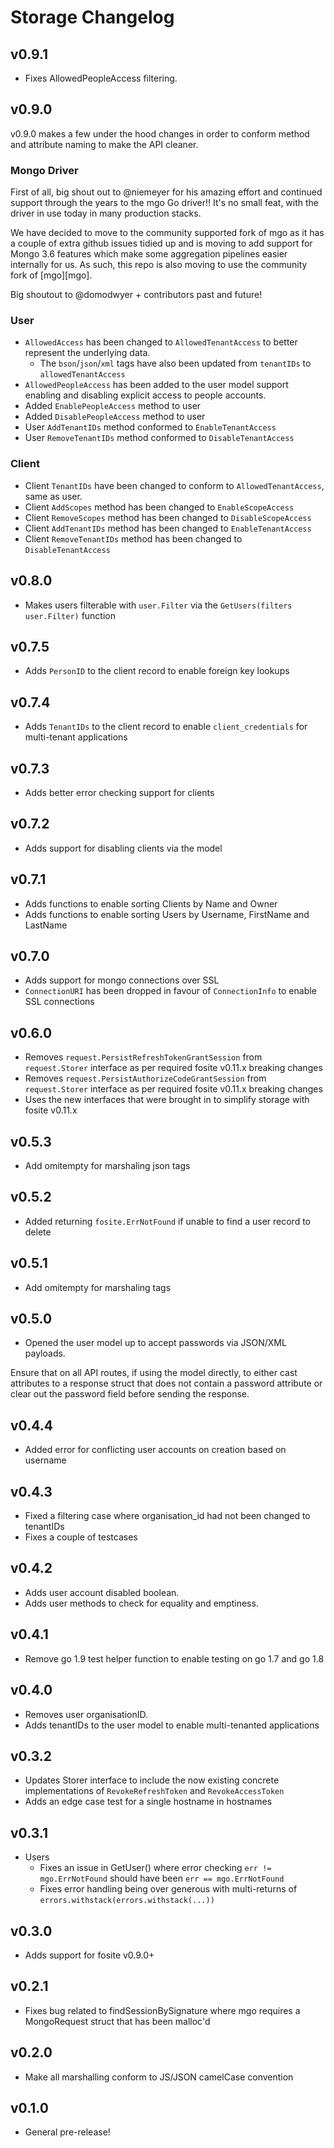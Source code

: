 # Storage Changelog
## v0.9.1
- Fixes AllowedPeopleAccess filtering.

## v0.9.0
v0.9.0 makes a few under the hood changes in order to conform method and attribute naming to make the API cleaner.

### Mongo Driver
First of all, big shout out to @niemeyer for his amazing effort and continued support through the years to the mgo 
Go driver!! It's no small feat, with the driver in use today in many production stacks. 

We have decided to move to the community supported fork of mgo as it has a couple of extra github issues tidied up and 
is moving to add support for Mongo 3.6 features which make some aggregation pipelines easier internally for us. As such,
this repo is also moving to use the community fork of [mgo][mgo].

Big shoutout to @domodwyer + contributors past and future!

### User
- `AllowedAccess` has been changed to `AllowedTenantAccess` to better represent the underlying data.
    - The `bson`/`json`/`xml` tags have also been updated from `tenantIDs` to `allowedTenantAccess`
- `AllowedPeopleAccess` has been added to the user model support enabling and disabling explicit access to people accounts.
- Added `EnablePeopleAccess` method to user
- Added `DisablePeopleAccess` method to user
- User `AddTenantIDs` method conformed to `EnableTenantAccess` 
- User `RemoveTenantIDs` method conformed to `DisableTenantAccess` 

### Client
- Client `TenantIDs` have been changed to conform to `AllowedTenantAccess`, same as user.
- Client `AddScopes` method has been changed to `EnableScopeAccess`
- Client `RemoveScopes` method has been changed to `DisableScopeAccess`
- Client `AddTenantIDs` method has been changed to `EnableTenantAccess`
- Client `RemoveTenantIDs` method has been changed to `DisableTenantAccess` 

## v0.8.0
- Makes users filterable with `user.Filter` via the `GetUsers(filters user.Filter)` function 

## v0.7.5
- Adds `PersonID` to the client record to enable foreign key lookups 

## v0.7.4
- Adds `TenantIDs` to the client record to enable `client_credentials` for multi-tenant applications

## v0.7.3
- Adds better error checking support for clients

## v0.7.2
- Adds support for disabling clients via the model

## v0.7.1
- Adds functions to enable sorting Clients by Name and Owner  
- Adds functions to enable sorting Users by Username, FirstName and LastName  

## v0.7.0
- Adds support for mongo connections over SSL
- `ConnectionURI` has been dropped in favour of `ConnectionInfo` to enable SSL connections

## v0.6.0
- Removes `request.PersistRefreshTokenGrantSession` from `request.Storer` interface as per required fosite v0.11.x breaking changes
- Removes `request.PersistAuthorizeCodeGrantSession` from `request.Storer` interface as per required fosite v0.11.x breaking changes
- Uses the new interfaces that were brought in to simplify storage with fosite v0.11.x

## v0.5.3
- Add omitempty for marshaling json tags

## v0.5.2
- Added returning `fosite.ErrNotFound` if unable to find a user record to delete

## v0.5.1
- Add omitempty for marshaling tags

## v0.5.0
- Opened the user model up to accept passwords via JSON/XML payloads. 

Ensure that on all API routes, if using the model directly, to either cast attributes to a response struct that does 
not contain a password attribute or clear out the password field before sending the response.

## v0.4.4
- Added error for conflicting user accounts on creation based on username

## v0.4.3
- Fixed a filtering case where organisation_id had not been changed to tenantIDs
- Fixes a couple of testcases

## v0.4.2
- Adds user account disabled boolean. 
- Adds user methods to check for equality and emptiness.

## v0.4.1
- Remove go 1.9 test helper function to enable testing on go 1.7 and go 1.8

## v0.4.0
- Removes user organisationID.
- Adds tenantIDs to the user model to enable multi-tenanted applications  

## v0.3.2
- Updates Storer interface to include the now existing concrete implementations of `RevokeRefreshToken` and `RevokeAccessToken` 
- Adds an edge case test for a single hostname in hostnames

## v0.3.1
- Users
    - Fixes an issue in GetUser() where error checking `err != mgo.ErrNotFound` should have been `err == mgo.ErrNotFound`
    - Fixes error handling being over generous with multi-returns of `errors.withstack(errors.withstack(...))`

## v0.3.0
- Adds support for fosite v0.9.0+

## v0.2.1
- Fixes bug related to findSessionBySignature where mgo requires a MongoRequest struct that has been malloc'd

## v0.2.0
- Make all marshalling conform to JS/JSON camelCase convention

## v0.1.0
- General pre-release!
